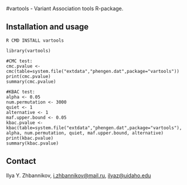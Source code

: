#vartools - Variant Association tools R-package.

## Installation and usage

```R CMD INSTALL vartools```

```
library(vartools)

#CMC test:
cmc.pvalue <- cmc(table=system.file("extdata","phengen.dat",package="vartools"))
print(cmc.pvalue)
summary(cmc.pvalue)

#KBAC test:
alpha <- 0.05
num.permutation <- 3000
quiet <- 1
alternative <- 1
maf.upper.bound <- 0.05
kbac.pvalue <- kbac(table=system.file("extdata","phengen.dat",package="vartools"), alpha, num.permutation, quiet, maf.upper.bound, alternative)
print(kbac.pvalue)
summary(kbac.pvalue)
```

## Contact

Ilya Y. Zhbannikov, i.zhbannikov@mail.ru, ilyaz@uidaho.edu